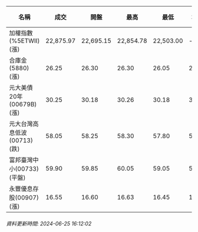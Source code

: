 | 名稱 | 成交 | 開盤 | 最高 | 最低 | 均價 | 成交金額(億) | 昨收 | 漲跌幅 | 漲跌 | 總量 | 昨量 | 振幅 |
| -------- | -------- | -------- | -------- |-------- | -------- | -------- |-------- |-------- |-------- | -------- | -------- |-------- |
|加權指數(%5ETWII) (漲)|22,875.97|22,695.15|22,854.78|22,503.00|-|4,202.93|22,813.70|0.27%|62.27|8,774,801|0|1.54%|
|合庫金(5880) (漲)|26.25|26.30|26.30|26.05|26.20|2.45|26.10|0.57%|0.15|9,355|9,922|0.96%|
|元大美債20年(00679B) (漲)|30.25|30.18|30.26|30.18|30.22|10.36|30.07|0.60%|0.18|34,277|32,310|0.27%|
|元大台灣高息低波(00713) (跌)|58.05|58.25|58.30|57.80|58.02|7.34|58.25|0.34%|0.20|12,653|14,051|0.86%|
|富邦臺灣中小(00733) (平盤)|59.90|59.85|60.05|59.05|59.60|1.31|59.90|0.00%|0.00|2,194|2,366|1.67%|
|永豐優息存股(00907) (漲)|16.55|16.60|16.63|16.45|16.53|0.864|16.53|0.12%|0.02|5,224|8,872|1.09%|
###### 資料更新時間: 2024-06-25 16:12:02